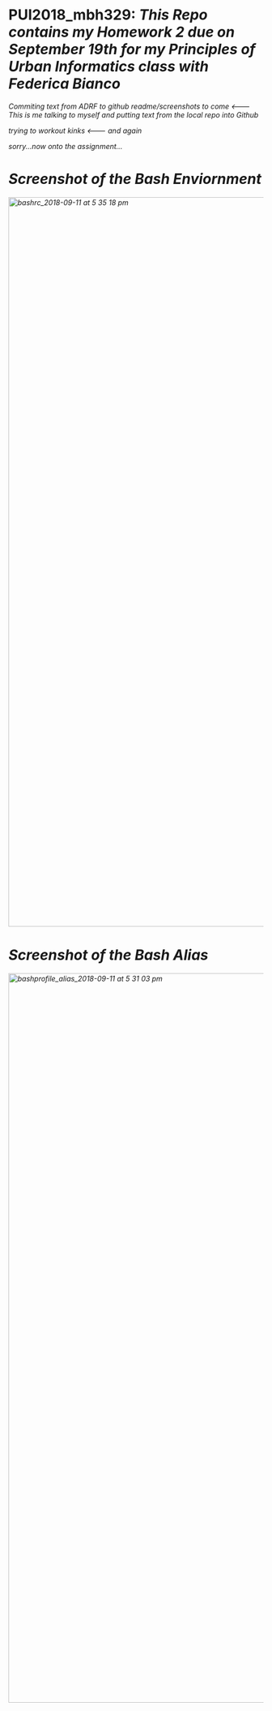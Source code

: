 # PUI2018_mbh329: <i>This Repo contains my Homework 2 due on September 19th for my Principles of Urban Informatics class with Federica Bianco <i>
  
Commiting text from ADRF to github readme/screenshots to come <--- <i> This is me talking to myself and putting text from the local repo into Github <i>
  
trying to workout kinks <--- <i> and again <i>
  
<i> sorry...now onto the assignment... <i>
  
# Screenshot of the Bash Enviornment
<img width="1440" alt="bashrc_2018-09-11 at 5 35 18 pm" src="https://user-images.githubusercontent.com/41444592/45790455-f1827900-bc52-11e8-9b4b-48de99f12484.png">

# Screenshot of the Bash Alias
<img width="1440" alt="bashprofile_alias_2018-09-11 at 5 31 03 pm" src="https://user-images.githubusercontent.com/41444592/45790605-a1f07d00-bc53-11e8-8f37-28dc14412671.png">

